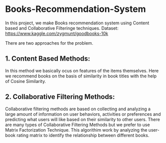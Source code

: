 # Books-Recommendation-System
In this project, we make Books recommendation system using Content based and Collaborative Filteringe techniques.
Dataset: https://www.kaggle.com/zygmunt/goodbooks-10k

There are two approaches for the problem.
## 1. Content Based Methods: 
In this method we basically ocus on features of the items themselves. Here we recommend books on the basis of similarity in book titles with the help of  Cosine Similarity. 

## 2. Collaborative Filtering Methods: 
Collaborative filtering methods are based on collecting and analyzing a large amount of information on user behaviors, activities or preferences and predicting what users will like based on their similarity to other users. There are many types of Collaborative Filtering Methods but we prefer to use Matrix Factorization Technique. This algorithim work by analyzing the user-book rating matrix to identify the relationship between different books. 
